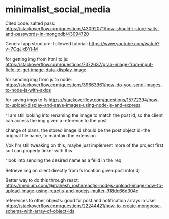 # minimalist_social_media

Cited code:
salted pass:
https://stackoverflow.com/questions/43092071/how-should-i-store-salts-and-passwords-in-mongodb/43094720

General app structure: followed tutorial: https://www.youtube.com/watch?v=7CqJlxBYj-M




for getting img from html to js: 
https://stackoverflow.com/questions/7372637/grab-image-from-input-field-to-get-image-data-display-image

for sending img from js to node:
https://stackoverflow.com/questions/39663961/how-do-you-send-images-to-node-js-with-axios

for saving imgs to fs
https://stackoverflow.com/questions/15772394/how-to-upload-display-and-save-images-using-node-js-and-express

^I am still looking into renaming the image to match the post id, so the client can access the img given a reference to the post

change of plans, the stored image id should be the post object id+the original file name, to maintain the extension

//ok I'm still tweaking on this, maybe just implement more of the project first so I can properly tinker with this

^look into sending the desired name as a feild in the req

Retrieve img on client directly from fs location given post info(id)

Better way to do this through react:
https://medium.com/@mahesh_joshi/reactjs-nodejs-upload-image-how-to-upload-image-using-reactjs-and-nodejs-multer-918dc66d304c

references to other objects: good for post and notification arrays in User
https://stackoverflow.com/questions/22244421/how-to-create-mongoose-schema-with-array-of-object-ids